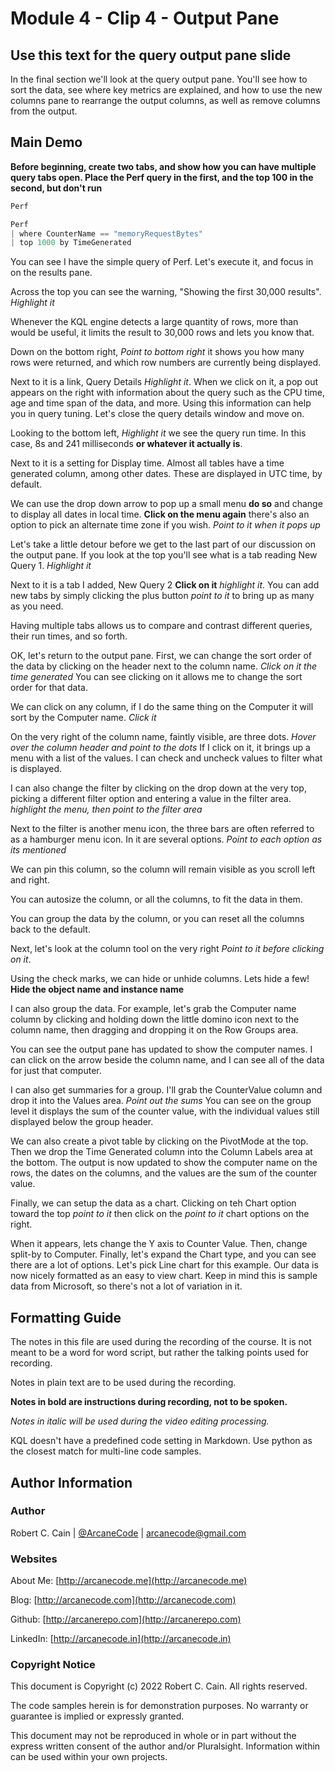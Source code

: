 # Module 4 - Clip 4 - Output Pane

## Use this text for the query output pane slide

In the final section we'll look at the query output pane. You'll see how to sort the data, see where key metrics are explained, and how to use the new columns pane to rearrange the output columns, as well as remove columns from the output.

## Main Demo

**Before beginning, create two tabs, and show how you can have multiple query tabs open. Place the Perf query in the first, and the top 100 in the second, but don't run**
```python
Perf

Perf
| where CounterName == "memoryRequestBytes"
| top 1000 by TimeGenerated
```

You can see I have the simple query of Perf. Let's execute it, and focus in on the results pane.

Across the top you can see the warning, "Showing the first 30,000 results". _Highlight it_

Whenever the KQL engine detects a large quantity of rows, more than would be useful, it limits the result to 30,000 rows and lets you know that.

Down on the bottom right, _Point to bottom right_ it shows you how many rows were returned, and which row numbers are currently being displayed.

Next to it is a link, Query Details _Highlight it_. When we click on it, a pop out appears on the right with information about the query such as the CPU time, age and time span of the data, and more. Using this information can help you in query tuning. Let's close the query details window and move on.

Looking to the bottom left, _Highlight it_ we see the query run time. In this case, 8s and 241 milliseconds **or whatever it actually is**.

Next to it is a setting for Display time. Almost all tables have a time generated column, among other dates. These are displayed in UTC time, by default.

We can use the drop down arrow to pop up a small menu **do so** and change to display all dates in local time. **Click on the menu again** there's also an option to pick an alternate time zone if you wish. _Point to it when it pops up_

Let's take a little detour before we get to the last part of our discussion on the output pane. If you look at the top you'll see what is a tab reading New Query 1. _Highlight it_

Next to it is a tab I added, New Query 2 **Click on it** _highlight it_. You can add new tabs by simply clicking the plus button _point to it_ to bring up as many as you need.

Having multiple tabs allows us to compare and contrast different queries, their run times, and so forth.

OK, let's return to the output pane. First, we can change the sort order of the data by clicking on the header next to the column name. _Click on it the time generated_ You can see clicking on it allows me to change the sort order for that data.

We can click on any column, if I do the same thing on the Computer it will sort by the Computer name. _Click it_

On the very right of the column name, faintly visible, are three dots. _Hover over the column header and point to the dots_ If I click on it, it brings up a menu with a list of the values. I can check and uncheck values to filter what is displayed.

I can also change the filter by clicking on the drop down at the very top, picking a different filter option and entering a value in the filter area. _highlight the menu, then point to the filter area_

Next to the filter is another menu icon, the three bars are often referred to as a hamburger menu icon. In it are several options. _Point to each option as its mentioned_

We can pin this column, so the column will remain visible as you scroll left and right.

You can autosize the column, or all the columns, to fit the data in them.

You can group the data by the column, or you can reset all the columns back to the default.

Next, let's look at the column tool on the very right _Point to it before clicking on it_.

Using the check marks, we can hide or unhide columns. Lets hide a few! **Hide the object name and instance name**

I can also group the data. For example, let's grab the Computer name column by clicking and holding down the little domino icon next to the column name, then dragging and dropping it on the Row Groups area.

You can see the output pane has updated to show the computer names. I can click on the arrow beside the column name, and I can see all of the data for just that computer.

I can also get summaries for a group. I'll grab the CounterValue column and drop it into the Values area. _Point out the sums_ You can see on the group level it displays the sum of the counter value, with the individual values still displayed below the group header.

We can also create a pivot table by clicking on the PivotMode at the top. Then we drop the Time Generated column into the Column Labels area at the bottom. The output is now updated to show the computer name on the rows, the dates on the columns, and the values are the sum of the counter value.

Finally, we can setup the data as a chart. Clicking on teh Chart option toward the top _point to it_ then click on the _point to it_ chart options on the right.

When it appears, lets change the Y axis to Counter Value. Then, change split-by to Computer. Finally, let's expand the Chart type, and you can see there are a lot of options. Let's pick Line chart for this example. Our data is now nicely formatted as an easy to view chart. Keep in mind this is sample data from Microsoft, so there's not a lot of variation in it.


## Formatting Guide

The notes in this file are used during the recording of the course. It is not meant to be a word for word script, but rather the talking points used for recording.

Notes in plain text are to be used during the recording.

**Notes in bold are instructions during recording, not to be spoken.**

_Notes in italic will be used during the video editing processing._

KQL doesn't have a predefined code setting in Markdown. Use python as the closest match for multi-line code samples.

## Author Information

### Author

Robert C. Cain | [@ArcaneCode](https://twitter.com/arcanecode) | arcanecode@gmail.com

### Websites

About Me: [http://arcanecode.me](http://arcanecode.me)

Blog: [http://arcanecode.com](http://arcanecode.com)

Github: [http://arcanerepo.com](http://arcanerepo.com)

LinkedIn: [http://arcanecode.in](http://arcanecode.in)

### Copyright Notice

This document is Copyright (c) 2022 Robert C. Cain. All rights reserved.

The code samples herein is for demonstration purposes. No warranty or guarantee is implied or expressly granted.

This document may not be reproduced in whole or in part without the express written consent of the author and/or Pluralsight. Information within can be used within your own projects.

